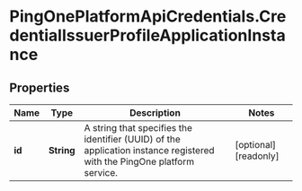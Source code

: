 # PingOnePlatformApiCredentials.CredentialIssuerProfileApplicationInstance

## Properties

Name | Type | Description | Notes
------------ | ------------- | ------------- | -------------
**id** | **String** | A string that specifies the identifier (UUID) of the application instance registered with the PingOne platform service. | [optional] [readonly] 


